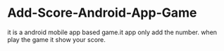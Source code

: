 # Add-Score-Android-App-Game
it is a android mobile app based game.it app only add the number. when play the game it show your score. 
